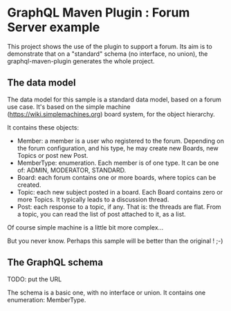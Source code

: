 # GraphQL Maven Plugin : Forum Server example

This project shows the use of the plugin to support a forum. Its aim is to demonstrate that on a "standard" schema (no interface, no union), the graphql-maven-plugin generates the whole project.

## The data model

The data model for this sample is a standard data model, based on a forum use case. It's based on the simple machine (https://wiki.simplemachines.org) board system, for the object hierarchy.
 
It contains these objects:

* Member: a member is a user who registered to the forum. Depending on the forum configuration, and his type, he may create new Boards, new Topics or post new Post. 
* MemberType: enumeration. Each member is of one type. It can be one of: ADMIN, MODERATOR, STANDARD.
* Board: each forum contains one or more boards, where topics can be created.
* Topic: each new subject posted in a board. Each Board contains zero or more Topics. It typically leads to a discussion thread.
* Post: each response to a topic, if any. That is: the threads are flat. From a topic, you can read the list of post attached to it, as a list.

Of course simple machine is a little bit more complex... 

But you never know. Perhaps this sample will be better than the original !   ;-)

## The GraphQL schema

TODO: put the URL

The schema is a basic one, with no interface or union. It contains one enumeration: MemberType. 

  
